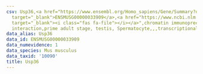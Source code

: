```yaml
---
csv: Usp36,<a href="https://www.ensembl.org/Homo_sapiens/Gene/Summary?db=core;g=ENSMUSG00000033909"
  target="_blank">ENSMUSG00000033909</a>,<a href="https://www.ncbi.nlm.nih.gov/pubmed/25450459"
  target="_blank"><i class="fas fa-file"></i></a>",chromatin immunoprecipitation assay,direct
  interaction,prime adult stage, testis, Spermatocyte,,,transcriptional regulation,
data_alias: Usp36
data_id: ENSMUSG00000033909
data_numevidence: 1
data_species: Mus musculus
data_taxid: '10090'
title: Usp36
---
```

